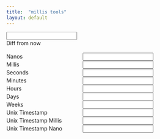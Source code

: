 ```yaml
---
title:  "millis tools"
layout: default
---
```

 <style>
  label {
    display: inline-block;
    width: 200px;
  }
</style>
<script>
  $(function () {
    const MILLIS_IN_MIN = 60 * 1000;
    const MILLIS_IN_HOUR = 60 * MILLIS_IN_MIN;
    const MILLIS_IN_DAY = 24 * MILLIS_IN_HOUR;
    const millis_map = new Map()
    millis_map.set("nanos", 1 / 1000000)
    millis_map.set("millis", 1)
    millis_map.set("seconds", 1000)
    millis_map.set("minutes", MILLIS_IN_MIN)
    millis_map.set("hours", MILLIS_IN_HOUR)
    millis_map.set("days", MILLIS_IN_DAY)
    millis_map.set("weeks", 7 * MILLIS_IN_DAY)
    updateTimestamps = function (val, caller) {
      for (let [key, value] of millis_map.entries()) {
        let id = "#timestamp_" + key
        if ($(id).length) {
          if (id == caller) continue;
          $(id).val(val / value)
        }
      }
      $('#timestamp_result').html(`
              <p><strong>Timestamp:</strong> ${(new Date(val)).toISOString()}</p>
          `);

    }
    updateInput = function (val, id, caller) {
      if (id == caller) return;
      $("#" + id).val((val / millis_map.get(id)).toFixed(4))
    }
    update_millis = function (millis, caller) {
      let ms = parseInt(millis);
      if (isNaN(ms) || ms < 0) {
        $('#result').text("Please enter a valid number for milliseconds.");
        return;
      }
      updateHumanReadable(ms)
      for (let [key, value] of millis_map.entries()) {
        updateInput(ms, key, caller)
      }
    }
    $("#datepicker").datepicker();
    $("#datepicker").datepicker("option", "dateFormat", "yy-mm-dd");
    $("#datepicker").on("change", function () {
      let nn = Date.now();
      nn = nn - nn % MILLIS_IN_DAY
      let ms_diff = Date.parse(this.value) - nn;
      if (Math.abs(ms_diff) > 0) {
        $("#days_diff")[0].textContent = Math.floor(ms_diff / MILLIS_IN_DAY);
      } else {
        $("#days_diff")[0].textContent = 0;
      }
    });
    $(Array.from(millis_map.keys()).map((x) => "#" + x).join(", ")).on("input", function () {
      update_millis($(this).val() * millis_map.get($(this).attr("id")), $(this).attr("id"))
    });
    let init_time = new Date(Date.now()).getTime()
    updateTimestamps(init_time, "timestamp_seconds")
    $("#timestamp_seconds").val(init_time)
    $("#timestamp_seconds, #timestamp_millis, #timestamp_nanos").on("input", function () {
      let id = $(this).attr("id")
      let scale = Array.from(millis_map.keys()).filter(k => id.includes(k)).reduce((r, k) => k, "millis")
      updateTimestamps($(this).val() * millis_map.get(scale), $(this).attr("id"))
    });

    function updateHumanReadable(milliseconds) {
      let humanReadable = `${Math.floor(milliseconds / (1000 * 60 * 60 * 24))} days, ${Math.floor((milliseconds % (1000 * 60 * 60 * 24)) / (1000 * 60 * 60))} hours, ${Math.floor((milliseconds % (1000 * 60 * 60)) / (1000 * 60))} minutes, ${Math.floor((milliseconds % (1000 * 60)) / 1000)} seconds`;

      $('#result').html(`
              <p><strong>Duration:</strong> ${humanReadable}</p>
          `);
    }
  });
</script>
<input type="text" id="datepicker">
<br>
Diff from now <label id="days_diff"></label>
<br>
<br>
<label for="nanos">Nanos </label><input type="number" id="nanos" pattern="[0-9]*"> <br>
<label for="millis">Millis </label><input type="number" id="millis" pattern="[0-9]*"> <br>
<label for="seconds">Seconds </label><input type="number" id="seconds" pattern="[0-9]*"> <br>
<label for="minutes">Minutes </label><input type="number" id="minutes" pattern="[0-9]*"> <br>
<label for="hours">Hours </label><input type="number" id="hours" pattern="[0-9]*"> <br>
<label for="days">Days </label><input type="number" id="days"> <br>
<label for="weeks">Weeks </label><input type="number" id="weeks"> <br>
<div id="result"></div>
<label for="timestamp_seconds">Unix Timestamp </label><input type="number" id="timestamp_seconds"> <br>
<label for="timestamp_millis">Unix Timestamp Millis</label><input type="number" id="timestamp_millis"> <br>
<label for="timestamp_nanos">Unix Timestamp Nano</label><input type="number" id="timestamp_nanos"> <br>
<div id="timestamp_result"></div>